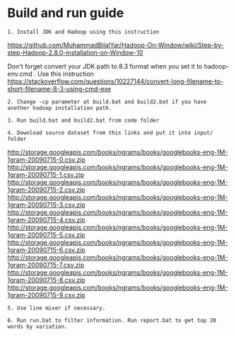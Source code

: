 # Build and run guide	1. Install JDK and Hadoop using this instructionhttps://github.com/MuhammadBilalYar/Hadoop-On-Window/wiki/Step-by-step-Hadoop-2.8.0-installation-on-Window-10Don't forget convert your JDK path to 8.3 format when you set it to hadoop-env.cmd . Use this instructionhttps://stackoverflow.com/questions/10227144/convert-long-filename-to-short-filename-8-3-using-cmd-exe	2. Change -cp parameter at build.bat and build2.bat if you have another hadoop installation path.	3. Run build.bat and build2.bat from code folder	4. Download source dataset from this links and put it into input/ folderhttp://storage.googleapis.com/books/ngrams/books/googlebooks-eng-1M-1gram-20090715-0.csv.ziphttp://storage.googleapis.com/books/ngrams/books/googlebooks-eng-1M-1gram-20090715-1.csv.ziphttp://storage.googleapis.com/books/ngrams/books/googlebooks-eng-1M-1gram-20090715-2.csv.ziphttp://storage.googleapis.com/books/ngrams/books/googlebooks-eng-1M-1gram-20090715-3.csv.ziphttp://storage.googleapis.com/books/ngrams/books/googlebooks-eng-1M-1gram-20090715-4.csv.ziphttp://storage.googleapis.com/books/ngrams/books/googlebooks-eng-1M-1gram-20090715-5.csv.ziphttp://storage.googleapis.com/books/ngrams/books/googlebooks-eng-1M-1gram-20090715-6.csv.ziphttp://storage.googleapis.com/books/ngrams/books/googlebooks-eng-1M-1gram-20090715-7.csv.ziphttp://storage.googleapis.com/books/ngrams/books/googlebooks-eng-1M-1gram-20090715-8.csv.ziphttp://storage.googleapis.com/books/ngrams/books/googlebooks-eng-1M-1gram-20090715-9.csv.zip	5. Use line mixer if necessary.	6. Run run.bat to filter information. Run report.bat to get top 20 words by variation.